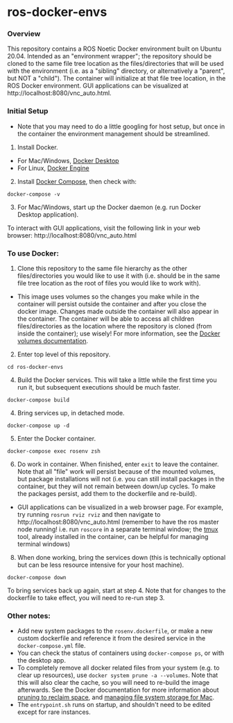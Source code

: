 # ros-docker-envs

### Overview
This repository contains a ROS Noetic Docker environment built on Ubuntu 20.04. Intended as an "environment wrapper"; the repository should be cloned to the same file tree location as the files/directories that will be used with the environment (i.e. as a "sibling" directory, or alternatively a "parent", but NOT a "child"). The container will initialize at that file tree location, in the ROS Docker environment. GUI applications can be visualized at http://localhost:8080/vnc_auto.html.

### Initial Setup
- Note that you may need to do a little googling for host setup, but once in the container the environment management should be streamlined.
1. Install Docker.
- For Mac/Windows, [Docker Desktop](https://docs.docker.com/desktop/)
- For Linux, [Docker Engine](https://docs.docker.com/engine/install/#server)
2. Install [Docker Compose](https://docs.docker.com/compose/install/), then check with:
```
docker-compose -v
```
3. For Mac/Windows, start up the Docker daemon (e.g. run Docker Desktop application).

To interact with GUI applications, visit the following link in your web browser: http://localhost:8080/vnc_auto.html

### To use Docker:
1. Clone this repository to the same file hierarchy as the other files/directories you would like to use it with (i.e. should be in the same file tree location as the root of files you would like to work with).
- This image uses volumes so the changes you make while in the container will persist outside the container and after you close the docker image. Changes made outside the container will also appear in the container. The container will be able to access all children files/directories as the location where the repository is cloned (from inside the container); use wisely! For more information, see the [Docker volumes documentation](https://docs.docker.com/storage/volumes/).
2. Enter top level of this repository.
```
cd ros-docker-envs
```
4. Build the Docker services. This will take a little while the first time you run it, but subsequent executions should be much faster. 
```
docker-compose build
```
4. Bring services up, in detached mode.
```
docker-compose up -d
```
5. Enter the Docker container.
```
docker-compose exec rosenv zsh
```
6. Do work in container. When finished, enter `exit` to leave the container. Note that all "file" work will persist because of the mounted volumes, but package installations will not (i.e. you can still install packages in the container, but they will not remain between down/up cycles. To make the packages persist, add them to the dockerfile and re-build).
- GUI applications can be visualized in a web browser page. For example, try running `rosrun rviz rviz` and then navigate to http://localhost:8080/vnc_auto.html (remember to have the ros master node running! i.e. run `roscore` in a separate terminal window; the [tmux](https://www.hamvocke.com/blog/a-quick-and-easy-guide-to-tmux/) tool, already installed in the container, can be helpful for managing terminal windows)
8. When done working, bring the services down (this is technically optional but can be less resource intensive for your host machine).
```
docker-compose down
```

To bring services back up again, start at step 4. Note that for changes to the dockerfile to take effect, you will need to re-run step 3.

### Other notes:
- Add new system packages to the `rosenv.dockerfile`, or make a new custom dockerfile and reference it from the desired service in the `docker-compose.yml` file.
- You can check the status of containers using `docker-compose ps`, or with the desktop app.
- To completely remove all docker related files from your system (e.g. to clear up resources), use `docker system prune -a --volumes`. Note that this will also clear the cache, so you will need to re-build the image afterwards. See the Docker documentation for more information about [pruning to reclaim space](https://docs.docker.com/config/pruning/), and [managing file system storage for Mac](https://docs.docker.com/desktop/mac/space/).
- The `entrypoint.sh` runs on startup, and shouldn't need to be edited except for rare instances.
